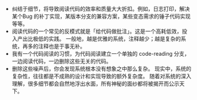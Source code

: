 
* 纠结于细节，将导致阅读代码的效率和质量大大折扣。例如，日志打印，解决某个Bug 的补丁实现，某版本分支的兼容方案，某些变态需求的锤子代码实现等等。
* 阅读代码的一个常见的反模式就是「给代码做批注」。这是一个高耗低效，投入产出比极低的实践。
一般地，越是优雅的系统，注释越少；越是复杂的系统，再多的注释也是于事无补。
* 我有一个代码阅读的习惯，为代码阅读建立一个单独的 code-reading 分支，一边阅读代码，一边删除这些无关的代码。
* 删除这些噪声后，你会发现系统根本没有想象之中那么复杂。
现实中，系统的复杂性，往往都是不成熟的设计和实现导致的额外复杂度。
随着对系统的深入理解，很多细节都会自然地浮出水面，所有神秘的面纱都将被揭开而公示天下。

